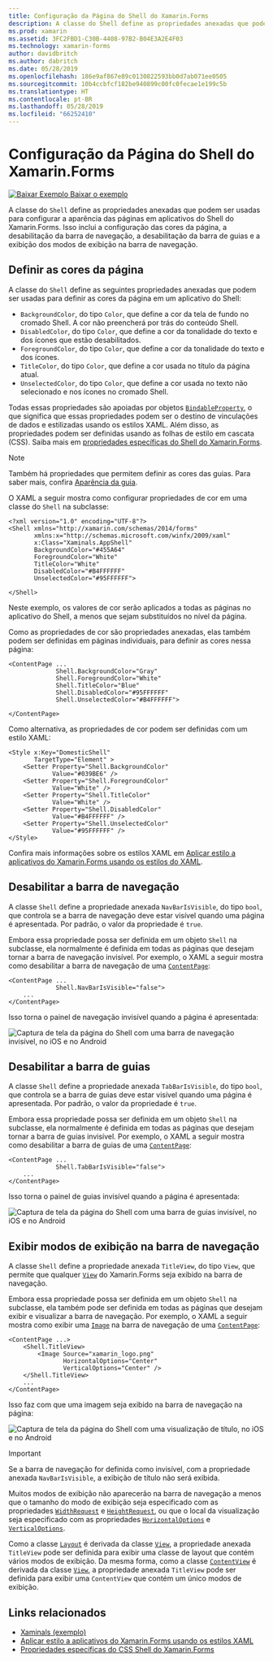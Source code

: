 ```yaml
---
title: Configuração da Página do Shell do Xamarin.Forms
description: A classe do Shell define as propriedades anexadas que podem ser usadas para configurar a aparência das páginas em aplicativos do Shell do Xamarin.Forms. Isso inclui a configuração das cores da página, a desabilitação da barra de navegação, a desabilitação da barra de guias e a exibição dos modos de exibição na barra de navegação.
ms.prod: xamarin
ms.assetid: 3FC2FBD1-C30B-4408-97B2-B04E3A2E4F03
ms.technology: xamarin-forms
author: davidbritch
ms.author: dabritch
ms.date: 05/28/2019
ms.openlocfilehash: 186e9af867e89c0130822593bb0d7ab071ee0505
ms.sourcegitcommit: 10b4ccbfcf182be940899c00fc0fecae1e199c5b
ms.translationtype: HT
ms.contentlocale: pt-BR
ms.lasthandoff: 05/28/2019
ms.locfileid: "66252410"
---
```

# <a name="xamarinforms-shell-page-configuration"></a>Configuração da Página do Shell do Xamarin.Forms

[![Baixar Exemplo](~/media/shared/download.png) Baixar o exemplo](https://github.com/xamarin/xamarin-forms-samples/tree/master/UserInterface/Xaminals/)

A classe do `Shell` define as propriedades anexadas que podem ser usadas para configurar a aparência das páginas em aplicativos do Shell do Xamarin.Forms. Isso inclui a configuração das cores da página, a desabilitação da barra de navegação, a desabilitação da barra de guias e a exibição dos modos de exibição na barra de navegação.

## <a name="set-page-colors"></a>Definir as cores da página

A classe do `Shell` define as seguintes propriedades anexadas que podem ser usadas para definir as cores da página em um aplicativo do Shell:

- `BackgroundColor`, do tipo `Color`, que define a cor da tela de fundo no cromado Shell. A cor não preencherá por trás do conteúdo Shell.
- `DisabledColor`, do tipo `Color`, que define a cor da tonalidade do texto e dos ícones que estão desabilitados.
- `ForegroundColor`, do tipo `Color`, que define a cor da tonalidade do texto e dos ícones.
- `TitleColor`, do tipo `Color`, que define a cor usada no título da página atual.
- `UnselectedColor`, do tipo `Color`, que define a cor usada no texto não selecionado e nos ícones no cromado Shell.

Todas essas propriedades são apoiadas por objetos [`BindableProperty`](xref:Xamarin.Forms.BindableProperty), o que significa que essas propriedades podem ser o destino de vinculações de dados e estilizadas usando os estilos XAML. Além disso, as propriedades podem ser definidas usando as folhas de estilo em cascata (CSS). Saiba mais em [propriedades específicas do Shell do Xamarin.Forms](~/xamarin-forms/user-interface/styles/css/index.md#xamarinforms-shell-specific-properties).

> [!NOTE]
> Também há propriedades que permitem definir as cores das guias. Para saber mais, confira [Aparência da guia](tabs.md#tab-appearance).

O XAML a seguir mostra como configurar propriedades de cor em uma classe do `Shell` na subclasse:

```xaml
<?xml version="1.0" encoding="UTF-8"?>
<Shell xmlns="http://xamarin.com/schemas/2014/forms"
       xmlns:x="http://schemas.microsoft.com/winfx/2009/xaml"
       x:Class="Xaminals.AppShell"
       BackgroundColor="#455A64"
       ForegroundColor="White"
       TitleColor="White"
       DisabledColor="#B4FFFFFF"
       UnselectedColor="#95FFFFFF">

</Shell>
```

Neste exemplo, os valores de cor serão aplicados a todas as páginas no aplicativo do Shell, a menos que sejam substituídos no nível da página.

Como as propriedades de cor são propriedades anexadas, elas também podem ser definidas em páginas individuais, para definir as cores nessa página:

```xaml
<ContentPage ...
             Shell.BackgroundColor="Gray"
             Shell.ForegroundColor="White"
             Shell.TitleColor="Blue"
             Shell.DisabledColor="#95FFFFFF"
             Shell.UnselectedColor="#B4FFFFFF">

</ContentPage>
```

Como alternativa, as propriedades de cor podem ser definidas com um estilo XAML:

```xaml
<Style x:Key="DomesticShell"
       TargetType="Element" >
    <Setter Property="Shell.BackgroundColor"
            Value="#039BE6" />
    <Setter Property="Shell.ForegroundColor"
            Value="White" />
    <Setter Property="Shell.TitleColor"
            Value="White" />
    <Setter Property="Shell.DisabledColor"
            Value="#B4FFFFFF" />
    <Setter Property="Shell.UnselectedColor"
            Value="#95FFFFFF" />
</Style>
```

Confira mais informações sobre os estilos XAML em [Aplicar estilo a aplicativos do Xamarin.Forms usando os estilos do XAML](~/xamarin-forms/user-interface/styles/xaml/index.md).

## <a name="disable-the-navigation-bar"></a>Desabilitar a barra de navegação

A classe `Shell` define a propriedade anexada `NavBarIsVisible`, do tipo `bool`, que controla se a barra de navegação deve estar visível quando uma página é apresentada. Por padrão, o valor da propriedade é `true`.

Embora essa propriedade possa ser definida em um objeto `Shell` na subclasse, ela normalmente é definida em todas as páginas que desejam tornar a barra de navegação invisível. Por exemplo, o XAML a seguir mostra como desabilitar a barra de navegação de uma [`ContentPage`](xref:Xamarin.Forms.ContentPage):

```xaml
<ContentPage ...
             Shell.NavBarIsVisible="false">
    ...
</ContentPage>
```

Isso torna o painel de navegação invisível quando a página é apresentada:

![Captura de tela da página do Shell com uma barra de navegação invisível, no iOS e no Android](configuration-images/navigationbar-invisible.png "Página do Shell com a barra de navegação invisível")

## <a name="disable-the-tab-bar"></a>Desabilitar a barra de guias

A classe `Shell` define a propriedade anexada `TabBarIsVisible`, do tipo `bool`, que controla se a barra de guias deve estar visível quando uma página é apresentada. Por padrão, o valor da propriedade é `true`.

Embora essa propriedade possa ser definida em um objeto `Shell` na subclasse, ela normalmente é definida em todas as páginas que desejam tornar a barra de guias invisível. Por exemplo, o XAML a seguir mostra como desabilitar a barra de guias de uma [`ContentPage`](xref:Xamarin.Forms.ContentPage):

```xaml
<ContentPage ...
             Shell.TabBarIsVisible="false">
    ...
</ContentPage>
```

Isso torna o painel de guias invisível quando a página é apresentada:

![Captura de tela da página do Shell com uma barra de guias invisível, no iOS e no Android](configuration-images/tabbar-invisible.png "Página do Shell com a barra de guias invisível")

## <a name="display-views-in-the-navigation-bar"></a>Exibir modos de exibição na barra de navegação

A classe `Shell` define a propriedade anexada `TitleView`, do tipo `View`, que permite que qualquer [`View`](xref:Xamarin.Forms.View) do Xamarin.Forms seja exibido na barra de navegação.

Embora essa propriedade possa ser definida em um objeto `Shell` na subclasse, ela também pode ser definida em todas as páginas que desejam exibir e visualizar a barra de navegação. Por exemplo, o XAML a seguir mostra como exibir uma [`Image`](xref:Xamarin.Forms.Image) na barra de navegação de uma [`ContentPage`](xref:Xamarin.Forms.ContentPage):

```xaml
<ContentPage ...>
    <Shell.TitleView>
        <Image Source="xamarin_logo.png"
               HorizontalOptions="Center"
               VerticalOptions="Center" />
    </Shell.TitleView>
    ...
</ContentPage>
```

Isso faz com que uma imagem seja exibido na barra de navegação na página:

![Captura de tela da página do Shell com uma visualização de título, no iOS e no Android](configuration-images/titleview.png "Página do Shell com uma exibição de título")

> [!IMPORTANT]
> Se a barra de navegação for definida como invisível, com a propriedade anexada `NavBarIsVisible`, a exibição de título não será exibida.

Muitos modos de exibição não aparecerão na barra de navegação a menos que o tamanho do modo de exibição seja especificado com as propriedades [`WidthRequest`](xref:Xamarin.Forms.VisualElement.WidthRequest) e [`HeightRequest`](xref:Xamarin.Forms.VisualElement.HeightRequest), ou que o local da visualização seja especificado com as propriedades [`HorizontalOptions`](xref:Xamarin.Forms.View.HorizontalOptions) e [`VerticalOptions`](xref:Xamarin.Forms.View.VerticalOptions).

Como a classe [`Layout`](xref:Xamarin.Forms.Layout) é derivada da classe [`View`](xref:Xamarin.Forms.View), a propriedade anexada `TitleView` pode ser definida para exibir uma classe de layout que contém vários modos de exibição. Da mesma forma, como a classe [`ContentView`](xref:Xamarin.Forms.ContentView) é derivada da classe [`View`](xref:Xamarin.Forms.View), a propriedade anexada `TitleView` pode ser definida para exibir uma `ContentView` que contém um único modos de exibição.

## <a name="related-links"></a>Links relacionados

- [Xaminals (exemplo)](https://github.com/xamarin/xamarin-forms-samples/tree/master/UserInterface/Xaminals/)
- [Aplicar estilo a aplicativos do Xamarin.Forms usando os estilos XAML](~/xamarin-forms/user-interface/styles/xaml/index.md)
- [Propriedades específicas do CSS Shell do Xamarin.Forms](~/xamarin-forms/user-interface/styles/css/index.md#xamarinforms-shell-specific-properties)
